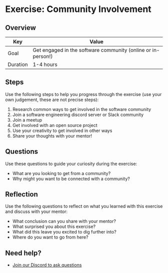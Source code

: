 # Exercise: Community Involvement

## Overview

| Key | Value |
| --- | --- |
| Goal | Get engaged in the software community (online or in-person!) |
| Duration | 1-4 hours |

## Steps

Use the following steps to help you progress through the exercise (use your own judgement, these are not precise steps):

1. Research common ways to get involved in the software community
2. Join a software engineering discord server or Slack community
3. Join a meetup
4. Get involved with an open source project
5. Use your creativity to get involved in other ways
6. Share your thoughts with your mentor!

## Questions

Use these questions to guide your curiosity during the exercise:

- What are you looking to get from a community?
- Why might you want to be connected with a community?

## Reflection

Use the following questions to reflect on what you learned with this exercise and discuss with your mentor:

- What conclusion can you share with your mentor?
- What surprised you about this exercise?
- What did this leave you excited to dig further into? 
- Where do you want to go from here?

## Need help?

- [Join our Discord to ask questions](https://discord.gg/bDVYvG3Czd)

